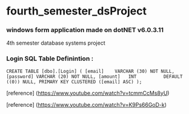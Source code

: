 # fourth_semester_dsProject
### windows form application made on dotNET v6.0.3.11
4th semester database systems project

### Login SQL Table Definintion :
`CREATE TABLE [dbo].[Login] (
    [email]    VARCHAR (30) NOT NULL,
    [password] VARCHAR (20) NOT NULL,
    [amount]   INT          DEFAULT ((0)) NULL,
    PRIMARY KEY CLUSTERED ([email] ASC)
);`

[reference] (https://www.youtube.com/watch?v=tcmmCcMs8yU)

[reference] (https://www.youtube.com/watch?v=K9Ps66GoD-k)
